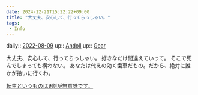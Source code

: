 ```yaml
---
date: 2024-12-21T15:22:22+09:00
title: "大丈夫、安心して、行ってらっしゃい。"
tags:
 - Info
---
```


daily:: [2022-08-09](Daily_Note/2022-08-09.md)
up:: [Andoll](Andoll.md)
up:: [Gear](../Bar/Novel/Topics/Gear.md)

大丈夫、安心して、行ってらっしゃい。
好きなだけ間違えていって。
そこで死んでしまっても構わない。
あなたは代えの効く歯車だもの。だから、絶対に誰かが拾いに行くわ。

[転生というものは9割が無意味です。](転生というものは9割が無意味です。.md)